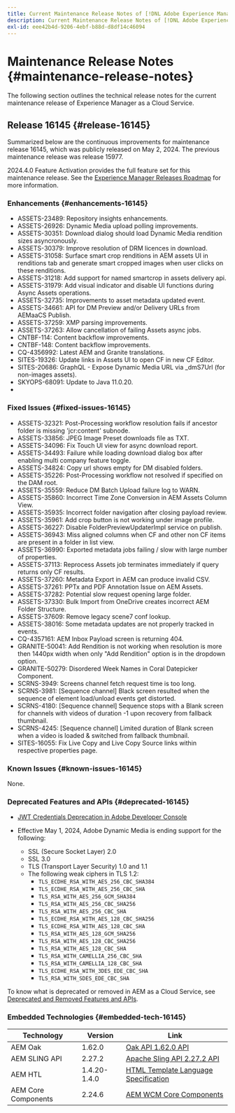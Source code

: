 ```yaml
---
title: Current Maintenance Release Notes of [!DNL Adobe Experience Manager] as a Cloud Service.
description: Current Maintenance Release Notes of [!DNL Adobe Experience Manager] as a Cloud Service.
exl-id: eee42b4d-9206-4ebf-b88d-d8df14c46094
---
```

# Maintenance Release Notes {#maintenance-release-notes}

The following section outlines the technical release notes for the current maintenance release of Experience Manager as a Cloud Service.

## Release 16145 {#release-16145}

Summarized below are the continuous improvements for maintenance release 16145, which was publicly released on May 2, 2024. The previous maintenance release was release 15977.

2024.4.0 Feature Activation provides the full feature set for this maintenance release. See the [Experience Manager Releases Roadmap](https://experienceleague.adobe.com/en/docs/experience-manager-release-information/aem-release-updates/update-releases-roadmap) for more information.

### Enhancements {#enhancements-16145}

* ASSETS-23489: Repository insights enhancements.
* ASSETS-26926: Dynamic Media upload polling improvements.
* ASSETS-30351: Download dialog should load Dynamic Media rendition sizes asyncronously.
* ASSETS-30379: Improve resolution of DRM licences in download.
* ASSETS-31058: Surface smart crop renditions in AEM assets UI in renditions tab and generate smart cropped images when user clicks on these renditions.
* ASSETS-31218: Add support for named smartcrop in assets delivery api.
* ASSETS-31979: Add visual indicator and disable UI functions during Async Assets operations.
* ASSETS-32735: Improvements to asset metadata updated event.
* ASSETS-34661: API for DM Preview and/or Delivery URLs from AEMaaCS Publish.
* ASSETS-37259: XMP parsing improvements.
* ASSETS-37263: Allow cancellation of failing Assets async jobs.
* CNTBF-114: Content backflow improvements.
* CNTBF-148: Content backflow improvements.
* CQ-4356992: Latest AEM and Granite translations.
* SITES-19326: Update links in Assets UI to open CF in new CF Editor.
* SITES-20686: GraphQL - Expose Dynamic Media URL via _dmS7Url (for non-images assets).
* SKYOPS-68091: Update to Java 11.0.20.
* 
### Fixed Issues {#fixed-issues-16145}

* ASSETS-32321:	Post-Processing workflow resolution fails if ancestor folder is missing 'jcr:content' subnode.
* ASSETS-33856: JPEG Image Preset downloads file as TXT.
* ASSETS-34096: Fix Touch UI view for async download report.
* ASSETS-34493: Failure while loading download dialog box after enabling multi company feature toggle.
* ASSETS-34824:	Copy url shows empty for DM disabled folders.
* ASSETS-35226: Post-Processing workflow not resolved if specified on the DAM root.
* ASSETS-35559: Reduce DM Batch Upload failure log to WARN.
* ASSETS-35860: Incorrect Time Zone Conversion in AEM Assets Column View.
* ASSETS-35935: Incorrect folder navigation after closing payload review.
* ASSETS-35961: Add crop button is not working under image profile.
* ASSETS-36227: Disable FolderPreviewUpdaterImpl service on publish.
* ASSETS-36943: Miss aligned columns when CF and other non CF items are present in a folder in list view.
* ASSETS-36990: Exported metadata jobs failing / slow with large number of properties.
* ASSETS-37113: Reprocess Assets job terminates immediately if query returns only CF results.
* ASSETS-37260: Metadata Export in AEM can produce invalid CSV.
* ASSETS-37261: PPTx and PDF Annotation Issue on AEM Assets.
* ASSETS-37282: Potential slow request opening large folder.
* ASSETS-37330: Bulk Import from OneDrive creates incorrect AEM Folder Structure.
* ASSETS-37609: Remove legacy scene7 conf lookup.
* ASSETS-38016: Some metadata updates are not properly tracked in events.
* CQ-4357161: AEM Inbox Payload screen is returning 404.
* GRANITE-50041: Add Rendition is not working when resolution is more then 1440px width when only "Add Rendition" option is in the dropdown option.
* GRANITE-50279: Disordered Week Names in Coral Datepicker Component.
* SCRNS-3949: Screens channel fetch request time is too long.
* SCRNS-3981: [Sequence channel] Black screen resulted when the sequence of element load/unload events get distorted.
* SCRNS-4180: [Sequence channel] Sequence stops with a Blank screen for channels with videos of duration -1 upon recovery from fallback thumbnail.
* SCRNS-4245: [Sequence channel] Limited duration of Blank screen when a video is loaded & switched from fallback thumbnail.
* SITES-16055: Fix Live Copy and Live Copy Source links within respective properties page.

### Known Issues {#known-issues-16145}

None.

### Deprecated Features and APIs {#deprecated-16145}

* [JWT Credentials Deprecation in Adobe Developer Console](/help/security/jwt-credentials-deprecation-in-adobe-developer-console.md)

* Effective May 1, 2024, Adobe Dynamic Media is ending support for the following:

  * SSL (Secure Socket Layer) 2.0
  * SSL 3.0 
  * TLS (Transport Layer Security) 1.0 and 1.1
  * The following weak ciphers in TLS 1.2:
    * `TLS_ECDHE_RSA_WITH_AES_256_CBC_SHA384`
    * `TLS_ECDHE_RSA_WITH_AES_256_CBC_SHA`
    * `TLS_RSA_WITH_AES_256_GCM_SHA384`
    * `TLS_RSA_WITH_AES_256_CBC_SHA256`
    * `TLS_RSA_WITH_AES_256_CBC_SHA`
    * `TLS_ECDHE_RSA_WITH_AES_128_CBC_SHA256`
    * `TLS_ECDHE_RSA_WITH_AES_128_CBC_SHA`
    * `TLS_RSA_WITH_AES_128_GCM_SHA256`
    * `TLS_RSA_WITH_AES_128_CBC_SHA256`
    * `TLS_RSA_WITH_AES_128_CBC_SHA`
    * `TLS_RSA_WITH_CAMELLIA_256_CBC_SHA`
    * `TLS_RSA_WITH_CAMELLIA_128_CBC_SHA`
    * `TLS_ECDHE_RSA_WITH_3DES_EDE_CBC_SHA`
    * `TLS_RSA_WITH_SDES_EDE_CBC_SHA`


To know what is deprecated or removed in AEM as a Cloud Service, see [Deprecated and Removed Features and APIs](/help/release-notes/deprecated-removed-features.md).

### Embedded Technologies {#embedded-tech-16145}

|Technology|Version|Link|
|---|---|---|
|AEM Oak | 1.62.0|[Oak API 1.62.0 API](https://www.javadoc.io/doc/org.apache.jackrabbit/oak-api/1.62.0/index.html)| 
|AEM SLING API | 2.27.2 |[Apache Sling API 2.27.2 API](https://www.javadoc.io/doc/org.apache.sling/org.apache.sling.api/latest/index.html)|
|AEM HTL| 1.4.20-1.4.0 |[HTML Template Language Specification](https://github.com/adobe/htl-spec)|
|AEM Core Components| 2.24.6|[AEM WCM Core Components](https://github.com/adobe/aem-core-wcm-components)|
